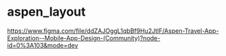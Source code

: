 # aspen_layout

https://www.figma.com/file/ddZAJOggL1qbBf9Hu2JtlF/Aspen-Travel-App-Exploration--Mobile-App-Design-(Community)?node-id=0%3A103&mode=dev
